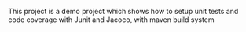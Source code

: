 This project is a demo project which shows how to setup unit tests and code coverage with Junit and Jacoco, with maven build system
